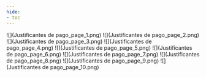 ```yaml
---
hide:
- toc
---
```

![](Justificantes de pago_page_1.png)
![](Justificantes de pago_page_2.png)
![](Justificantes de pago_page_3.png)
![](Justificantes de pago_page_4.png)
![](Justificantes de pago_page_5.png)
![](Justificantes de pago_page_6.png)
![](Justificantes de pago_page_7.png)
![](Justificantes de pago_page_8.png)
![](Justificantes de pago_page_9.png)
![](Justificantes de pago_page_10.png)

 <style> 
body {
background-image: url('https://github.com/asolear/assets/blob/master/imgs/fondo3.jpg?raw=true'); 
background-repeat: no-repeat; 
background-attachment: fixed; /* background-size: cover; */ 
background-size: 100% 100%;
}
</style> 
